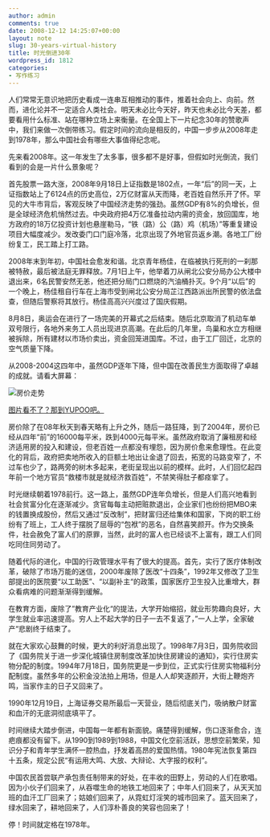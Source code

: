 ```yaml
---
author: admin
comments: true
date: 2008-12-12 14:25:07+00:00
layout: note
slug: 30-years-virtual-history
title: 时光倒进30年
wordpress_id: 1812
categories:
- 写作练习
---
```


人们常常无意识地把历史看成一连串互相推动的事件，推着社会向上、向前。然而，进化论并不一定适合人类社会。明天未必比今天好，昨天也未必比今天差，都要看用什么标准、站在哪种立场上来衡量。在全国上下一片纪念30年的赞歌声中，我们来做一次倒带练习。假定时间的流向是相反的，中国一步步从2008年走到1978年，那么中国社会有哪些大事值得纪念呢。

先来看2008年。这一年发生了太多事，很多都不是好事，但假如时光倒流，我们看到的会是一片什么景象呢？

首先股票一路大涨，2008年9月18日上证指数是1802点，一年“后”的同一天，上证指数站上了6124点的历史高位，2万亿财富从天而降，老百姓自然乐开了怀。罕见的大牛市背后，客观反映了中国经济走势的强劲。虽然GDP有8%的负增长，但是全球经济危机悄然过去。中央政府把4万亿准备拉动内需的资金，放回国库，地方政府的18万亿投资计划也悬崖勒马，“铁（路）公（路）鸡（机场）”等重复建设项目大幅度减少。发改委门口门庭冷落，北京出现了外地官员返乡潮。各地工厂纷纷复工，民工踏上打工路。

2008年末到年初，中国社会愈发和谐。北京青年杨佳，在临被执行死刑的一刹那被特赦，最后被法庭无罪释放。7月1日上午，他举着刀从闸北公安分局办公大楼中退出来，6名民警安然无恙，他还把分局门口燃烧的汽油桶扑灭。9个月“以后”的一个晚上，杨佳租自行车在上海市受到闸北公安分局芷江西路派出所民警的依法盘查，但随后警察将其放行。杨佳高高兴兴度过了国庆假期。

8月8日，奥运会在进行了一场完美的开幕式之后结束。随后北京取消了机动车单双号限行，各地外来务工人员出现进京高潮。在此后的几年里，鸟巢和水立方相继被拆除，所有建材以市场价卖出，资金回笼进国库。不过，由于工厂回迁，北京的空气质量下降。

从2008-2004这四年中，虽然GDP逐年下降，但中国在改善民生方面取得了卓越的成就。请看大屏幕：

![房价走势](http://farm4.static.flickr.com/3138/3113016244_3b59c17236.jpg?v=0)

[图片看不了？那到YUPOO吧。](http://www.yupoo.com/photos/view?id=ff8080811e2917e6011e2b6f76644002)

房价除了在08年秋天到春天略有上升之外，随后一路狂降，到了2004年，房价已经从四年“前”的16000每平米，跌到4000元每平米。虽然政府取消了廉租房和经济适用房的投入和建设，但老百姓一点都没有埋怨，因为房价愈来愈理性。在此变化的背后，政府把卖地所收入的巨额土地出让金退了回去，拓宽的马路变窄了，不过车也少了，路两旁的树木多起来，老街呈现出以前的模样。此时，人们回忆起四年前一个地方官员“救楼市就是就经济救百姓”，不禁笑得肚子都痉挛了。

时光继续朝着1978前行。这一路上，虽然GDP连年负增长，但是人们高兴地看到社会贫富分化在逐渐减少。贪官每每主动把赃款退出，企业家们也纷纷把MBO来的钱置换成股份，然后又通过“反改制”，把财富归还给集体和国家，下岗的职工纷纷有了班上，工人终于摆脱了屈辱的“包袱”的恶名，自然喜笑颜开。作为交换条件，社会赦免了富人们的原罪，当然，此时的富人也已经谈不上富有，跟工人们同吃同住同劳动了。

随着代际的进化，中国的行政管理水平有了很大的提高。首先，实行了医疗体制改革，破除了市场万能的迷信，2000年废除了医改“十四条”，1992年又修改了卫生部提出的医院要“以工助医”、“以副补主“的政策，国家医疗卫生投入比重增大，群众看病难的问题渐渐得到缓解。

在教育方面，废除了”教育产业化“的提法，大学开始缩招，就业形势趣向良好，大学生就业率迅速提高。穷人上不起大学的日子一去不复返了，”一人上学，全家破产“悲剧终于结束了。

就在大家欢心鼓舞的时候，更大的利好消息出现了。1998年7月3日，国务院收回了《国务院关于进一步深化城镇住房制度改革加快住房建设的通知》，实行住房实物分配的制度。1994年7月18日，国务院更是一步到位，正式实行住房实物福利分配制度。虽然多年的公积金没法拍上用场，但是人人却笑逐颜开，大街上鞭炮齐鸣，当家作主的日子又回来了。

1990年12月19日，上海证券交易所最后一天营业，随后彻底关门，吸纳散户财富和血汗的无底洞彻底填平了。

时间继续大踏步倒进，中国每一年都有新面貌。痛楚得到缓解，伤口逐渐愈合，连疤痕都没有留下。从1990到1989到1988，中国文化空前活跃，思想空前繁荣，知识分子和青年学生满怀一腔热血，抒发着高昂的爱国热情。1980年宪法恢复第四十五条，规定公民“有运用大鸣、大放、大辩论、大字报的权利”。

中国农民首尝联产承包责任制带来的好处，在丰收的田野上，劳动的人们在歌唱。因为小伙子们回来了，从吞噬生命的地铁工地回来了；中年人们回来了，从天天加班的血汗工厂回来了；姑娘们回来了，从霓虹灯淫笑的城市回来了。蓝天回来了，绿水回来了，耕地回来了，人们淳朴善良的笑容也回来了！

停！时间就定格在1978年。
